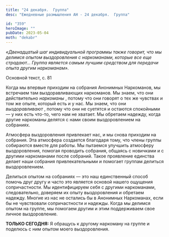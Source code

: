 ```yaml
---
title: "24 декабря.  Группа"
desc: "Ежедневные размышления АН - 24 декабря.  Группа"

id: "359"
heroImage: ""
pubDate: 2023-05-04
moth: "dekabr"
---
```


_«Двенадцатый шаг индивидуальной программы также говорит, что мы делимся
опытом выздоровления с наркоманами, которые все еще страдают… Группа является
самым лучшим средством для передачи опыта другим наркоманам»._

Основной текст, с. 81

Когда мы впервые приходим на собрания Анонимных Наркоманов, мы встречаем там
выздоравливающих наркоманов. Мы знаем, что они действительно _наркоманы_ ,
потому что они говорят о тех же чувствах и том же опыте, который есть и у нас.
Мы знаем, что они _выздоравливают_ , потому что они не суетятся и остаются
спокойными — у них есть что-то, чего нам не хватает. Мы обретаем надежду,
когда другие наркоманы делятся с нами своим выздоровлением на собраниях.

Атмосфера выздоровления привлекает нас, и мы снова приходим на собрания. Эта
атмосфера создается благодаря тому, что члены группы собираются вместе для
работы. Мы пытаемся улучшить атмосферу выздоровления, помогая проводить
собрания, общаясь с новичками и с другими наркоманами после собраний. Такое
проявление единства делает наши собрания привлекательными и помогает группам
делиться выздоровлением.

Делиться опытом на собраниях — это наш единственный способ помочь друг другу и
часто это является основой нашего ощущения сопричастности. Мы идентифицируем
себя с другими наркоманами, следовательно, доверяем их опыту выздоровления и
обретаем надежду. Многие из нас не остались бы в Анонимных Наркоманах, если бы
не чувствовали сопричастности и надежды. Когда мы делимся опытом на группе, мы
помогаем другим и этим поддерживаем свое личное выздоровление.

**ТОЛЬКО СЕГОДНЯ:** Я обращусь к другому наркоману на группе и поделюсь с ним
опытом моего выздоровления.
